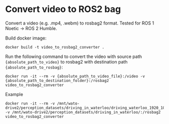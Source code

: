 # Convert video to ROS2 bag

Convert a video (e.g. .mp4, .webm) to rosbag2 format. Tested for ROS 1 Noetic -> ROS 2 Humble.

Build docker image:
```
docker build -t video_to_rosbag2_converter .
```

Run the following command to convert the video with source path `{absolute_path_to_video}` to rosbag2 with destination path `{absolute_path_to_rosbag}`:

```
docker run -it --rm -v {absolute_path_to_video_file}:/video -v {absolute_path_to_destination_folder}:/rosbag2 video_to_rosbag2_converter
```

Example 
```
docker run -it --rm -v /mnt/wato-drive2/perception_datasets/driving_in_waterloo/driving_waterloo_1920_1080.mp4:/video/video.mp4 -v /mnt/wato-drive2/perception_datasets/driving_in_waterloo/:/rosbag2 video_to_rosbag2_converter
```